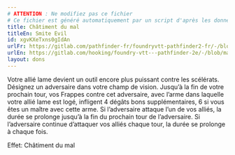 ```yaml
---
# ATTENTION : Ne modifiez pas ce fichier
# Ce fichier est généré automatiquement par un script d'après les données du module Foundry VTT officiel et de sa traduction
title: Châtiment du mal
titleEn: Smite Evil
id: xgvKXeTxns0gIdAn
urlFr: https://gitlab.com/pathfinder-fr/foundryvtt-pathfinder2-fr/-/blob/master/data/feats/xgvKXeTxns0gIdAn.htm
urlEn: https://gitlab.com/hooking/foundry-vtt---pathfinder-2e/-/blob/master/packs/data/feats.db/smite-evil.json
layout: dons
---
```

Votre allié lame devient un outil encore plus puissant contre les scélérats. Désignez un adversaire dans votre champ de vision. Jusqu’à la fin de votre prochain tour, vos Frappes contre cet adversaire, avec l’arme dans laquelle votre allié lame est logé, infligent 4 dégâts bons supplémentaires, 6 si vous êtes un maître avec cette arme. Si l’adversaire attaque l’un de vos alliés, la durée se prolonge jusqu’à la fin du prochain tour de l’adversaire. Si l’adversaire continue d’attaquer vos alliés chaque tour, la durée se prolonge à chaque fois.

Effet: Châtiment du mal
